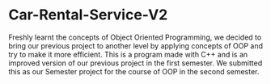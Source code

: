 # Car-Rental-Service-V2
Freshly learnt the concepts of Object Oriented Programming, we decided to bring our previous project to another level by applying concepts of OOP and try to make it more efficient. This is a program made with C++ and is an improved version of our previous project in the first semester.  We submitted this as our Semester project for the course of OOP in the second semester. 
